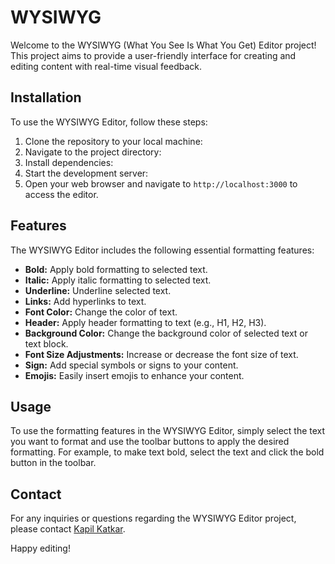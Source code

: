 # WYSIWYG

Welcome to the WYSIWYG (What You See Is What You Get) Editor project! This project aims to provide a user-friendly interface for creating and editing content with real-time visual feedback.

## Installation

To use the WYSIWYG Editor, follow these steps:

1. Clone the repository to your local machine:
2. Navigate to the project directory:
3. Install dependencies:
4. Start the development server:
5. Open your web browser and navigate to `http://localhost:3000` to access the editor.

## Features

The WYSIWYG Editor includes the following essential formatting features:

- **Bold:** Apply bold formatting to selected text.
- **Italic:** Apply italic formatting to selected text.
- **Underline:** Underline selected text.
- **Links:** Add hyperlinks to text.
- **Font Color:** Change the color of text.
- **Header:** Apply header formatting to text (e.g., H1, H2, H3).
- **Background Color:** Change the background color of selected text or text block.
- **Font Size Adjustments:** Increase or decrease the font size of text.
- **Sign:** Add special symbols or signs to your content.
- **Emojis:** Easily insert emojis to enhance your content.


## Usage

To use the formatting features in the WYSIWYG Editor, simply select the text you want to format and use the toolbar buttons to apply the desired formatting. For example, to make text bold, select the text and click the bold button in the toolbar.

## Contact

For any inquiries or questions regarding the WYSIWYG Editor project, please contact [Kapil Katkar](mailto:kapilkatkar32@gmail.com).

Happy editing!


